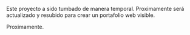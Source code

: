 Este proyecto a sido tumbado de manera temporal. Proximamente será actualizado y resubido para crear un portafolio web visible.

Proximamente.
